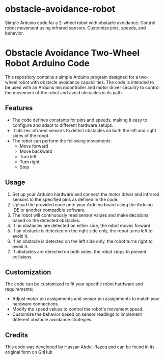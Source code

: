 # obstacle-avoidance-robot
Simple Arduino code for a 2-wheel robot with obstacle avoidance. Control robot movement using infrared sensors. Customize pins, speeds, and behavior.
# Obstacle Avoidance Two-Wheel Robot Arduino Code

This repository contains a simple Arduino program designed for a two-wheel robot with obstacle avoidance capabilities. The code is intended to be used with an Arduino microcontroller and motor driver circuitry to control the movement of the robot and avoid obstacles in its path.

## Features

- The code defines constants for pins and speeds, making it easy to configure and adapt to different hardware setups.
- It utilizes infrared sensors to detect obstacles on both the left and right sides of the robot.
- The robot can perform the following movements:
  - Move forward
  - Move backward
  - Turn left
  - Turn right
  - Stop

## Usage

1. Set up your Arduino hardware and connect the motor driver and infrared sensors to the specified pins as defined in the code.
2. Upload the provided code onto your Arduino board using the Arduino IDE or another compatible software.
3. The robot will continuously read sensor values and make decisions based on the detected obstacles.
4. If no obstacles are detected on either side, the robot moves forward.
5. If an obstacle is detected on the right side only, the robot turns left to avoid it.
6. If an obstacle is detected on the left side only, the robot turns right to avoid it.
7. If obstacles are detected on both sides, the robot stops to prevent collisions.

## Customization

The code can be customized to fit your specific robot hardware and requirements:
- Adjust motor pin assignments and sensor pin assignments to match your hardware connections.
- Modify the speed values to control the robot's movement speed.
- Customize the behavior based on sensor readings to implement different obstacle avoidance strategies.



## Credits

This code was developed by Hassan Abdul-Razeq and can be found in its original form on GitHub 
